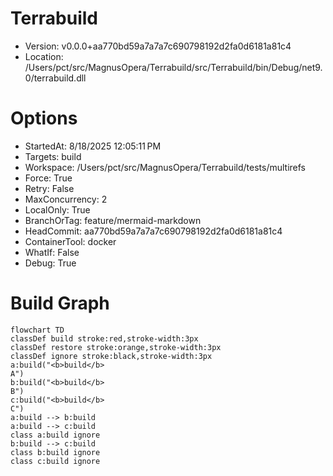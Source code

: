 # Terrabuild
* Version: v0.0.0+aa770bd59a7a7a7c690798192d2fa0d6181a81c4
* Location: /Users/pct/src/MagnusOpera/Terrabuild/src/Terrabuild/bin/Debug/net9.0/terrabuild.dll

# Options
* StartedAt: 8/18/2025 12:05:11 PM
 * Targets: build
* Workspace: /Users/pct/src/MagnusOpera/Terrabuild/tests/multirefs
* Force: True
* Retry: False
* MaxConcurrency: 2
* LocalOnly: True
* BranchOrTag: feature/mermaid-markdown
* HeadCommit: aa770bd59a7a7a7c690798192d2fa0d6181a81c4
* ContainerTool: docker
* WhatIf: False
* Debug: True

# Build Graph
```mermaid
flowchart TD
classDef build stroke:red,stroke-width:3px
classDef restore stroke:orange,stroke-width:3px
classDef ignore stroke:black,stroke-width:3px
a:build("<b>build</b> 
A")
b:build("<b>build</b> 
B")
c:build("<b>build</b> 
C")
a:build --> b:build
a:build --> c:build
class a:build ignore
b:build --> c:build
class b:build ignore
class c:build ignore
```
